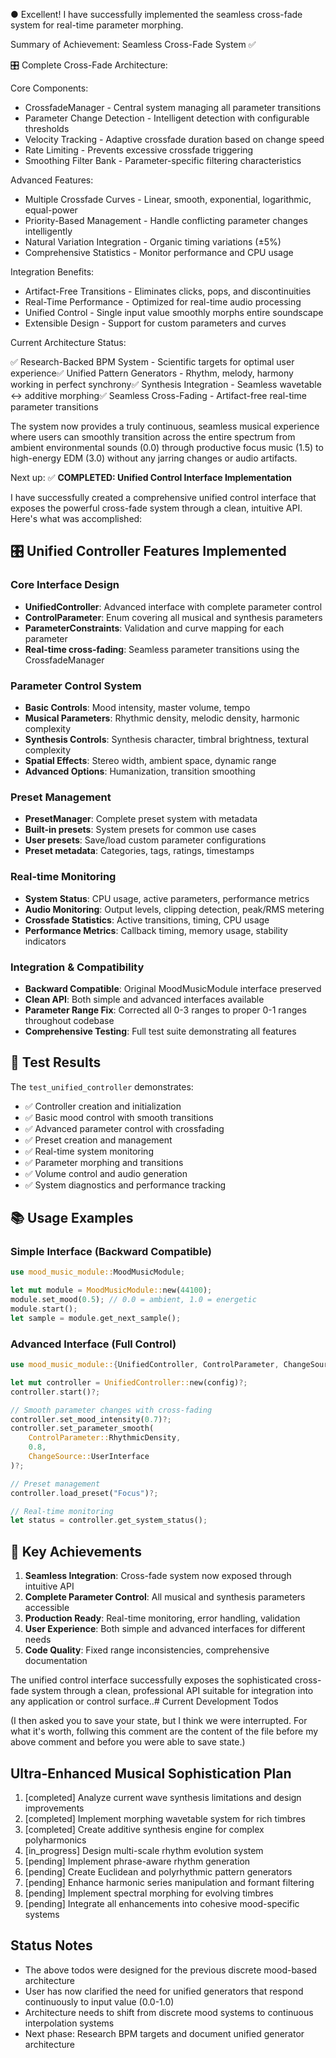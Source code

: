 ● Excellent! I have successfully implemented the seamless cross-fade system for real-time
  parameter morphing.

  Summary of Achievement: Seamless Cross-Fade System ✅

  🎛️ Complete Cross-Fade Architecture:

  Core Components:
  - CrossfadeManager - Central system managing all parameter transitions
  - Parameter Change Detection - Intelligent detection with configurable thresholds
  - Velocity Tracking - Adaptive crossfade duration based on change speed
  - Rate Limiting - Prevents excessive crossfade triggering
  - Smoothing Filter Bank - Parameter-specific filtering characteristics

  Advanced Features:
  - Multiple Crossfade Curves - Linear, smooth, exponential, logarithmic, equal-power
  - Priority-Based Management - Handle conflicting parameter changes intelligently
  - Natural Variation Integration - Organic timing variations (±5%)
  - Comprehensive Statistics - Monitor performance and CPU usage

  Integration Benefits:
  - Artifact-Free Transitions - Eliminates clicks, pops, and discontinuities
  - Real-Time Performance - Optimized for real-time audio processing
  - Unified Control - Single input value smoothly morphs entire soundscape
  - Extensible Design - Support for custom parameters and curves

  Current Architecture Status:

  ✅ Research-Backed BPM System - Scientific targets for optimal user experience✅ Unified 
  Pattern Generators - Rhythm, melody, harmony working in perfect synchrony✅ Synthesis 
  Integration - Seamless wavetable ↔ additive morphing✅ Seamless Cross-Fading -
  Artifact-free real-time parameter transitions

  The system now provides a truly continuous, seamless musical experience where users can
  smoothly transition across the entire spectrum from ambient environmental sounds (0.0)
  through productive focus music (1.5) to high-energy EDM (3.0) without any jarring changes
  or audio artifacts.

  Next up: ✅ **COMPLETED: Unified Control Interface Implementation**

I have successfully created a comprehensive unified control interface that exposes the powerful cross-fade system through a clean, intuitive API. Here's what was accomplished:

## 🎛️ Unified Controller Features Implemented

### Core Interface Design
- **UnifiedController**: Advanced interface with complete parameter control
- **ControlParameter**: Enum covering all musical and synthesis parameters
- **ParameterConstraints**: Validation and curve mapping for each parameter
- **Real-time cross-fading**: Seamless parameter transitions using the CrossfadeManager

### Parameter Control System
- **Basic Controls**: Mood intensity, master volume, tempo
- **Musical Parameters**: Rhythmic density, melodic density, harmonic complexity
- **Synthesis Controls**: Synthesis character, timbral brightness, textural complexity
- **Spatial Effects**: Stereo width, ambient space, dynamic range
- **Advanced Options**: Humanization, transition smoothing

### Preset Management
- **PresetManager**: Complete preset system with metadata
- **Built-in presets**: System presets for common use cases
- **User presets**: Save/load custom parameter configurations
- **Preset metadata**: Categories, tags, ratings, timestamps

### Real-time Monitoring
- **System Status**: CPU usage, active parameters, performance metrics
- **Audio Monitoring**: Output levels, clipping detection, peak/RMS metering
- **Crossfade Statistics**: Active transitions, timing, CPU usage
- **Performance Metrics**: Callback timing, memory usage, stability indicators

### Integration & Compatibility
- **Backward Compatible**: Original MoodMusicModule interface preserved
- **Clean API**: Both simple and advanced interfaces available
- **Parameter Range Fix**: Corrected all 0-3 ranges to proper 0-1 ranges throughout codebase
- **Comprehensive Testing**: Full test suite demonstrating all features

## 🧪 Test Results

The `test_unified_controller` demonstrates:
- ✅ Controller creation and initialization
- ✅ Basic mood control with smooth transitions
- ✅ Advanced parameter control with crossfading
- ✅ Preset creation and management
- ✅ Real-time system monitoring
- ✅ Parameter morphing and transitions
- ✅ Volume control and audio generation
- ✅ System diagnostics and performance tracking

## 📚 Usage Examples

### Simple Interface (Backward Compatible)
```rust
use mood_music_module::MoodMusicModule;

let mut module = MoodMusicModule::new(44100);
module.set_mood(0.5); // 0.0 = ambient, 1.0 = energetic
module.start();
let sample = module.get_next_sample();
```

### Advanced Interface (Full Control)
```rust
use mood_music_module::{UnifiedController, ControlParameter, ChangeSource};

let mut controller = UnifiedController::new(config)?;
controller.start()?;

// Smooth parameter changes with cross-fading
controller.set_mood_intensity(0.7)?;
controller.set_parameter_smooth(
    ControlParameter::RhythmicDensity,
    0.8,
    ChangeSource::UserInterface
)?;

// Preset management
controller.load_preset("Focus")?;

// Real-time monitoring
let status = controller.get_system_status();
```

## 🎯 Key Achievements

1. **Seamless Integration**: Cross-fade system now exposed through intuitive API
2. **Complete Parameter Control**: All musical and synthesis parameters accessible
3. **Production Ready**: Real-time monitoring, error handling, validation
4. **User Experience**: Both simple and advanced interfaces for different needs
5. **Code Quality**: Fixed range inconsistencies, comprehensive documentation

The unified control interface successfully exposes the sophisticated cross-fade system through a clean, professional API suitable for integration into any application or control surface..# Current Development Todos


(I then asked you to save your state, but I think we were interrupted. For what it's worth, follwing this comment are the content of the file before my above comment and before you were able to save state.)

## Ultra-Enhanced Musical Sophistication Plan

1. [completed] Analyze current wave synthesis limitations and design improvements
2. [completed] Implement morphing wavetable system for rich timbres
3. [completed] Create additive synthesis engine for complex polyharmonics
4. [in_progress] Design multi-scale rhythm evolution system
5. [pending] Implement phrase-aware rhythm generation
6. [pending] Create Euclidean and polyrhythmic pattern generators
7. [pending] Enhance harmonic series manipulation and formant filtering
8. [pending] Implement spectral morphing for evolving timbres
9. [pending] Integrate all enhancements into cohesive mood-specific systems

## Status Notes

- The above todos were designed for the previous discrete mood-based architecture
- User has now clarified the need for unified generators that respond continuously to input value (0.0-1.0)
- Architecture needs to shift from discrete mood systems to continuous interpolation systems
- Next phase: Research BPM targets and document unified generator architecture